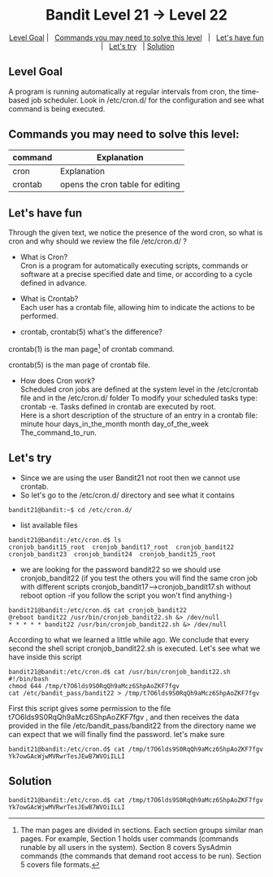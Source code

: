 <h1 align="center">
Bandit Level 21 → Level 22
</h1>

<p align="center">
  <a href="#Level-Goal">Level Goal</a>   |   
  <a href="#Commands-you-may-need-to-solve-this-level">Commands you may need to solve this level</a>   |  
  <a href="#Let's-have-fun">Let's have fun</a>   |  
  <a href="#Let's-try">Let's try</a>   |
  <a href="#Solution">Solution</a> 
</p>

## Level Goal
A program is running automatically at regular intervals from cron, the time-based job scheduler. Look in /etc/cron.d/ for the configuration and see what command is being executed.

## Commands you may need to solve this level:
| command | Explanation |
| ------|-----|
| cron | Explanation |
| crontab | opens the cron table for editing  |


## Let's have fun

Through the given text, we notice the presence of the word cron, so what is cron and why should we review the file /etc/cron.d/ ?

- What is Cron?<br/>
Cron is a program for automatically executing scripts, commands or software at a precise specified date and time, or according to a cycle defined in advance.</br>

- What is Crontab?<br/>
Each user has a crontab file, allowing him to indicate the actions to be performed.</br>

- crontab, crontab(5) what's the difference?<br/>

crontab(1) is the man page[^1] of crontab command.
[^1]: The man pages are divided in sections. Each section groups similar man pages. For example, Section 1 holds user commands (commands runable by all users in the system). Section 8 covers SysAdmin commands (the commands that demand root access to be run). Section 5 covers file formats.

crontab(5) is the man page of crontab file.

- How does Cron work?<br/>
Scheduled cron jobs are defined at the system level in the /etc/crontab file and in the /etc/cron.d/ folder
To modify your scheduled tasks type: crontab -e. Tasks defined in crontab are executed by root.<br/>
Here is a short description of the structure of an entry in a crontab file:<br/>
minute hour days_in_the_month month day_of_the_week The_command_to_run.

## Let's try

- Since we are using the user Bandit21 not root then we cannot use crontab.
- So let's go to the /etc/cron.d/ directory and see what it contains
````
bandit21@bandit:~$ cd /etc/cron.d/
````
- list available files
````
bandit21@bandit:/etc/cron.d$ ls
cronjob_bandit15_root  cronjob_bandit17_root  cronjob_bandit22  cronjob_bandit23  cronjob_bandit24  cronjob_bandit25_root
````
- we are looking for the password bandit22 so we should use cronjob_bandit22 (if you test the others you will find the same cron job with different scripts cronjob_bandit17-->cronjob_bandit17.sh without reboot option -if you follow the script you won't find anything-)
````
bandit21@bandit:/etc/cron.d$ cat cronjob_bandit22
@reboot bandit22 /usr/bin/cronjob_bandit22.sh &> /dev/null
* * * * * bandit22 /usr/bin/cronjob_bandit22.sh &> /dev/null
````
According to what we learned a little while ago. We conclude that every second the shell script cronjob_bandit22.sh is executed. Let's see what we have inside this script

````
bandit21@bandit:/etc/cron.d$ cat /usr/bin/cronjob_bandit22.sh
#!/bin/bash
chmod 644 /tmp/t7O6lds9S0RqQh9aMcz6ShpAoZKF7fgv
cat /etc/bandit_pass/bandit22 > /tmp/t7O6lds9S0RqQh9aMcz6ShpAoZKF7fgv

````
First this script gives some permission to the file t7O6lds9S0RqQh9aMcz6ShpAoZKF7fgv , and then receives the data provided in the file /etc/bandit_pass/bandit22 from the directory name we can expect that we will finally find the password. let's make sure
````
bandit21@bandit:/etc/cron.d$ cat /tmp/t7O6lds9S0RqQh9aMcz6ShpAoZKF7fgv
Yk7owGAcWjwMVRwrTesJEwB7WVOiILLI
````

## Solution 
````
bandit21@bandit:/etc/cron.d$ cat /tmp/t7O6lds9S0RqQh9aMcz6ShpAoZKF7fgv
Yk7owGAcWjwMVRwrTesJEwB7WVOiILLI
````

